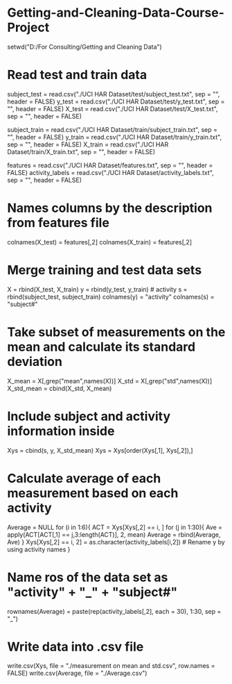 # Getting-and-Cleaning-Data-Course-Project

setwd("D:/For Consulting/Getting and Cleaning Data")
# Read test and train data
subject_test = read.csv("./UCI HAR Dataset/test/subject_test.txt", sep = "", header = FALSE)
y_test = read.csv("./UCI HAR Dataset/test/y_test.txt", sep = "", header = FALSE)
X_test = read.csv("./UCI HAR Dataset/test/X_test.txt", sep = "", header = FALSE)

subject_train = read.csv("./UCI HAR Dataset/train/subject_train.txt", sep = "", header = FALSE)
y_train = read.csv("./UCI HAR Dataset/train/y_train.txt", sep = "", header = FALSE)
X_train = read.csv("./UCI HAR Dataset/train/X_train.txt", sep = "", header = FALSE)

features = read.csv("./UCI HAR Dataset/features.txt", sep = "", header = FALSE)
activity_labels = read.csv("./UCI HAR Dataset/activity_labels.txt", sep = "", header = FALSE)

# Names columns by the description from features file
colnames(X_test) = features[,2]
colnames(X_train) = features[,2]

# Merge training and test data sets
X = rbind(X_test, X_train)
y = rbind(y_test, y_train) # activity
s = rbind(subject_test, subject_train)
colnames(y) = "activity"
colnames(s) = "subject#"

# Take subset of measurements on the mean and calculate its standard deviation
X_mean = X[,grep("mean",names(X))]
X_std = X[,grep("std",names(X))]
X_std_mean = cbind(X_std, X_mean)

# Include subject and activity information inside
Xys = cbind(s, y, X_std_mean)
Xys = Xys[order(Xys[,1], Xys[,2]),]

# Calculate average of each measurement based on each activity
Average = NULL
for (i in 1:6){
  ACT = Xys[Xys[,2] == i, ]
  for (j in 1:30){
    Ave = apply(ACT[ACT[,1] == j,3:length(ACT)], 2, mean)
    Average = rbind(Average, Ave)
  }
  Xys[Xys[,2] == i, 2] = as.character(activity_labels[i,2]) # Rename y by using activity names
}

# Name ros of the data set as "activity" + "_" + "subject#"
rownames(Average) = paste(rep(activity_labels[,2], each = 30), 1:30, sep = "_")

# Write data into .csv file
write.csv(Xys, file = "./measurement on mean and std.csv", row.names = FALSE)
write.csv(Average, file = "./Average.csv")
